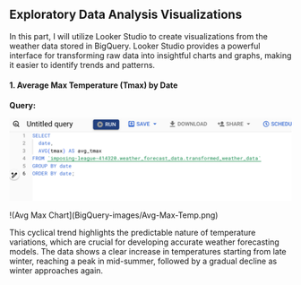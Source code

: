 ## Exploratory Data Analysis Visualizations

In this part, I will utilize Looker Studio to create visualizations from the weather data stored in BigQuery. Looker Studio provides a powerful interface for transforming raw data into insightful charts and graphs, making it easier to identify trends and patterns. 

#### 1. Average Max Temperature (Tmax) by Date

**Query:**

![Avg Max Query](BigQuery-images/Avg-Max-Query.png)

!(Avg Max Chart](BigQuery-images/Avg-Max-Temp.png)

This cyclical trend highlights the predictable nature of temperature variations, which are crucial for developing accurate weather forecasting models. The data shows a clear increase in temperatures starting from late winter, reaching a peak in mid-summer, followed by a gradual decline as winter approaches again.
